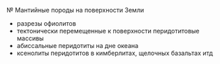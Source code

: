 № Мантийные породы на поверхности Земли
- разрезы офиолитов
- тектонически перемещенные к поверхности перидотитовые массивы
- абиссальные перидотиты на дне океана
- ксенолиты перидотитов в кимберлитах, щелочных базальтах итд